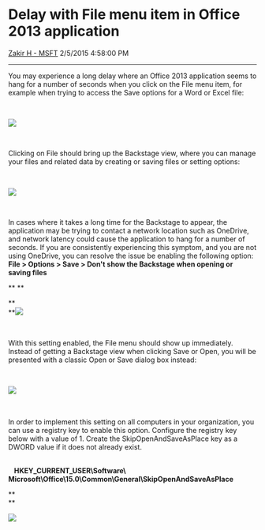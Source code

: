 <div id="page">

# Delay with File menu item in Office 2013 application

[Zakir H -
MSFT](https://social.msdn.microsoft.com/profile/Zakir%20H%20-%20MSFT)
2/5/2015 4:58:00 PM

-----

<div id="content">

You may experience a long delay where an Office 2013 application seems
to hang for a number of seconds when you click on the File menu item,
for example when trying to access the Save options for a Word or Excel
file:

 

[![
](media/TNBlogsFS/prod.evol.blogs.technet.com/CommunityServer.Blogs.Components.WeblogFiles/00/00/01/00/97/backstage1.PNG)](media/TNBlogsFS/prod.evol.blogs.technet.com/CommunityServer.Blogs.Components.WeblogFiles/00/00/01/00/97/backstage1.PNG)

 

Clicking on File should bring up the Backstage view, where you can
manage your files and related data by creating or saving files or
setting options:

 

[![
](media/TNBlogsFS/prod.evol.blogs.technet.com/CommunityServer.Blogs.Components.WeblogFiles/00/00/01/00/97/backstage2.PNG)](media/TNBlogsFS/prod.evol.blogs.technet.com/CommunityServer.Blogs.Components.WeblogFiles/00/00/01/00/97/backstage2.PNG)

 

In cases where it takes a long time for the Backstage to appear, the
application may be trying to contact a network location such as
OneDrive, and network latency could cause the application to hang for a
number of seconds. If you are consistently experiencing this symptom,
and you are not using OneDrive, you can resolve the issue be enabling
the following option: **File \> Options \> Save \> Don't show the
Backstage when opening or saving files**

** **

**  
**[![
](media/TNBlogsFS/prod.evol.blogs.technet.com/CommunityServer.Blogs.Components.WeblogFiles/00/00/01/00/97/5141.backstage3.PNG)](media/TNBlogsFS/prod.evol.blogs.technet.com/CommunityServer.Blogs.Components.WeblogFiles/00/00/01/00/97/5141.backstage3.PNG)

 

With this setting enabled, the File menu should show up immediately.
Instead of getting a Backstage view when clicking Save or Open, you will
be presented with a classic Open or Save dialog box instead:

 

[![
](media/TNBlogsFS/prod.evol.blogs.technet.com/CommunityServer.Blogs.Components.WeblogFiles/00/00/01/00/97/backstage5.PNG)](media/TNBlogsFS/prod.evol.blogs.technet.com/CommunityServer.Blogs.Components.WeblogFiles/00/00/01/00/97/backstage5.PNG) 

 

In order to implement this setting on all computers in your
organization, you can use a registry key to enable this option.
Configure the registry key below with a value of 1. Create the
SkipOpenAndSaveAsPlace key as a DWORD value if it does not already
exist.

   
   **HKEY\_CURRENT\_USER\\Software\\
Microsoft\\Office\\15.0\\Common\\General\\SkipOpenAndSaveAsPlace**

**   
**

[![
](media/TNBlogsFS/prod.evol.blogs.technet.com/CommunityServer.Blogs.Components.WeblogFiles/00/00/01/00/97/backstage4.PNG)](media/TNBlogsFS/prod.evol.blogs.technet.com/CommunityServer.Blogs.Components.WeblogFiles/00/00/01/00/97/backstage4.PNG)

</div>

</div>
